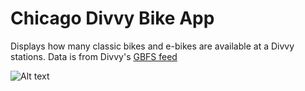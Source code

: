 # Chicago Divvy Bike App
Displays how many classic bikes and e-bikes are available at a Divvy stations. Data is from Divvy's [GBFS feed](https://ride.divvybikes.com/system-data)

![Alt text](/screenshot.png?raw=true "Screenshot of Chicago Divvy App showing 2 classic bikes and 2 e-bikes")
